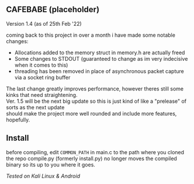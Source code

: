 CAFEBABE (placeholder)
-------------------------
Version 1.4 (as of 25th Feb '22) 

coming back to this project in over a month i have made some notable changes:
  - Allocations added to the memory struct in memory.h are actually freed
  - Some changes to STDOUT (guaranteed to change as im very indecisive when it comes to this)
  - threading has been removed in place of asynchronous packet capture via a socket ring buffer

The last change greatly improves performance, however theres still some kinks that need straightening.  
Ver. 1.5 will be the next big update so this is just kind of like a "prelease" of sorts as the next update  
should make the project more well rounded and include more features, hopefully.

Install
-------
before compiling, edit `COMMON_PATH` in main.c to the path where you cloned the repo
compile.py (formerly install.py) no longer moves the compiled binary so its
up to you where it goes.

*_Tested on Kali Linux & Android_*
